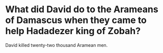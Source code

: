 # What did David do to the Arameans of Damascus when they came to help Hadadezer king of Zobah?

David killed twenty-two thousand Aramean men.
